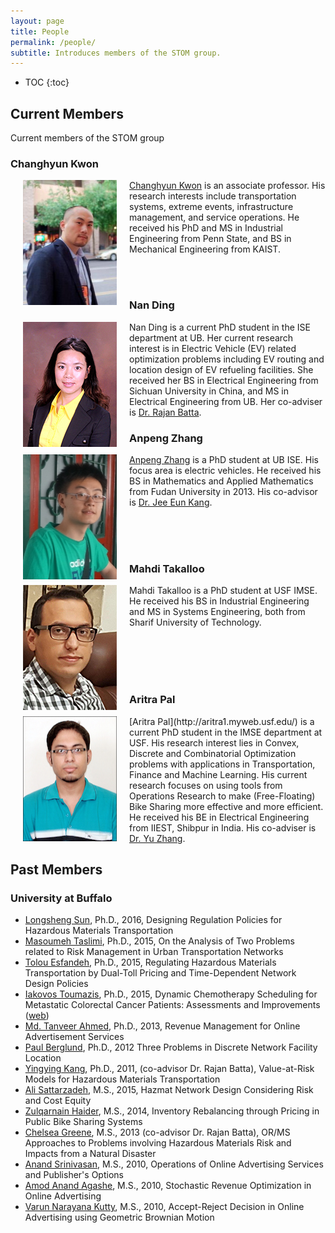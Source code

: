 ```yaml
---
layout: page
title: People
permalink: /people/
subtitle: Introduces members of the STOM group.
---
```


* TOC
{:toc}


## Current Members

Current members of the STOM group

### Changhyun Kwon
<img src="images/kwon.jpg" width="150" height="200" align="left" hspace="20" />
<a href="http://www.chkwon.net" target="_blank">Changhyun Kwon</a> is an associate professor. His research interests include transportation systems, extreme events, infrastructure management, and service operations. He received his PhD and MS in Industrial Engineering from Penn State, and BS in Mechanical Engineering from KAIST.

<br><br>

### Nan Ding
<img src="images/ding.jpg" width="150" height="200" align="left" hspace="20" />
Nan Ding is a current PhD student in the ISE department at UB. Her current research interest is in Electric Vehicle (EV) related optimization problems including EV routing and location design of EV refueling facilities. She received her BS in Electrical Engineering from Sichuan University in China, and MS in Electrical Engineering from UB. Her co-adviser is <a title="Rajan Batta" href="http://www.acsu.buffalo.edu/~batta/" target="_blank">Dr. Rajan Batta</a>.

<br>

### Anpeng Zhang
<img src="images/zhang.jpg" width="150" height="200" align="left" hspace="20" />
<a href="https://www.linkedin.com/profile/view?id=209488765&amp;authType=NAME_SEARCH&amp;authToken=EAKU&amp;locale=en_US&amp;srchid=58138691440082063899&amp;srchindex=1&amp;srchtotal=1&amp;trk=vsrp_people_res_name&amp;trkInfo=VSRPsearchId%3A58138691440082063899%2CVSRPtargetId%3A209488765%2CVSRPcmpt%3Aprimary%2CVSRPnm%3Atrue%2CauthType%3ANAME_SEARCH" target="_blank">Anpeng Zhang</a> is a PhD student at UB ISE. His focus area is electric vehicles. He received his BS in Mathematics and Applied Mathematics from Fudan University in 2013. His co-advisor is <a href="http://www.acsu.buffalo.edu/~jeeeunka/" target="_blank">Dr. Jee Eun Kang</a>.

<br><br><br>


### Mahdi Takalloo
<img src="images/takalloo.jpg" width="150" height="200" align="left" hspace="20" />
Mahdi Takalloo is a PhD student at USF IMSE. He received his BS in Industrial Engineering and MS in Systems Engineering, both from Sharif University of Technology.


<br><br><br><br>

### Aritra Pal
<img src="images/pal.jpg" width="150" height="200" align="left" hspace="20" />
[Aritra Pal](http://aritra1.myweb.usf.edu/) is a current PhD student in the IMSE department at USF. His research interest lies in Convex, Discrete and Combinatorial Optimization problems with applications in Transportation, Finance and Machine Learning. His current research focuses on using tools from Operations Research to make (Free-Floating) Bike Sharing more effective and more efficient. He received his BE in Electrical Engineering from IIEST, Shibpur in India. His co-adviser is <a href="http://cee.eng.usf.edu/faculty/YuZhang" target="_blank">Dr. Yu Zhang</a>.




## Past Members

### University at Buffalo
<ul>
	<li><a href="https://longshengsun.net" target="_blank">Longsheng Sun</a>, Ph.D., 2016, Designing Regulation Policies for Hazardous Materials Transportation</li>
	<li><a href="https://www.linkedin.com/pub/masoumeh-taslimi/92/b90/b33" target="_blank">Masoumeh Taslimi</a>, Ph.D., 2015, On the Analysis of Two Problems related to Risk Management in Urban Transportation Networks</li>
	<li><a href="https://www.linkedin.com/in/tolou-esfandeh-phd-b179b237" target="_blank">Tolou Esfandeh</a>, Ph.D., 2015, Regulating Hazardous Materials Transportation by Dual-Toll Pricing and Time-Dependent Network Design Policies</li>
	<li><a href="https://www.linkedin.com/pub/iakovos-toumazis/49/327/917" target="_blank">Iakovos Toumazis</a>, Ph.D., 2015, Dynamic Chemotherapy Scheduling for Metastatic Colorectal Cancer Patients: Assessments and Improvements (<a href="http://toumiak.com" target="_blank">web</a>)</li>
	<li><a href="https://www.linkedin.com/profile/view?id=61312329" target="_blank">Md. Tanveer Ahmed</a>, Ph.D., 2013, Revenue Management for Online Advertisement Services</li>
	<li><a href="https://www.linkedin.com/profile/view?id=355659138">Paul Berglund</a>, Ph.D., 2012 Three Problems in Discrete Network Facility Location</li>
	<li><a href="https://www.linkedin.com/profile/view?id=67693217">Yingying Kang</a>, Ph.D., 2011, (co-advisor Dr. Rajan Batta), Value-at-Risk Models for Hazardous Materials Transportation</li>
	<li><a href="https://www.linkedin.com/in/alisattarzadeh" target="_blank">Ali Sattarzadeh</a>, M.S., 2015, Hazmat Network Design Considering Risk and Cost Equity</li>
	<li><a href="https://www.linkedin.com/profile/view?id=82661512" target="_blank">Zulqarnain Haider</a>, M.S., 2014, Inventory Rebalancing through Pricing in Public Bike Sharing Systems</li>
	<li><a href="https://www.linkedin.com/profile/view?id=109106725" target="_blank">Chelsea Greene</a>, M.S., 2013 (co-advisor Dr. Rajan Batta), OR/MS Approaches to Problems involving Hazardous Materials Risk and Impacts from a Natural Disaster</li>
	<li><a href="https://www.linkedin.com/profile/view?id=29510416" target="_blank">Anand Srinivasan</a>, M.S., 2010, Operations of Online Advertising Services and Publisher's Options</li>
	<li><a href="https://www.linkedin.com/profile/view?id=46544652" target="_blank">Amod Anand Agashe</a>, M.S., 2010, Stochastic Revenue Optimization in Online Advertising</li>
	<li><a href="https://www.linkedin.com/profile/view?id=46856185" target="_blank">Varun Narayana Kutty</a>, M.S., 2010, Accept-Reject Decision in Online Advertising using Geometric Brownian Motion</li>
</ul>
&nbsp;
